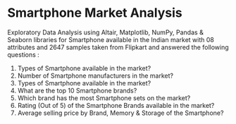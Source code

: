 # Smartphone Market Analysis
Exploratory Data Analysis using Altair, Matplotlib, NumPy, Pandas & Seaborn libraries for Smartphone available in the Indian market with 08 attributes and 2647 samples taken from Flipkart and answered the following questions :

1. Types of Smartphone available in the market?
2. Number of Smartphone manufacturers in the market?
3. Types of Smartphone available in the market?
4. What are the top 10 Smartphone brands?
5. Which brand has the most Smartphone sets on the market?
6. Rating (Out of 5) of the Smartphone Brands available in the market?
7. Average selling price by Brand, Memory & Storage of the Smartphone?

